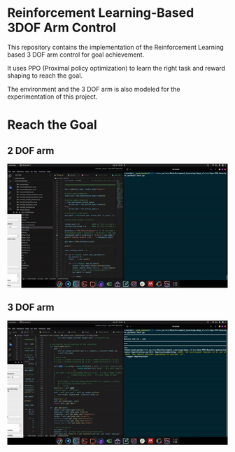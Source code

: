 # Reinforcement Learning-Based 3DOF Arm Control


This repository contains the implementation of the Reinforcement Learning based 3 DOF arm control for goal achievement.

It uses PPO (Proximal policy optimization) to learn the right task and reward shaping to reach the goal.

The environment and the 3 DOF arm is also modeled for the experimentation of this project.



# Reach the Goal

## 2 DOF arm

![alt text](Videos/2dof_arm.gif)

## 3 DOF arm

![alt text](Videos/3dof_arm.gif)